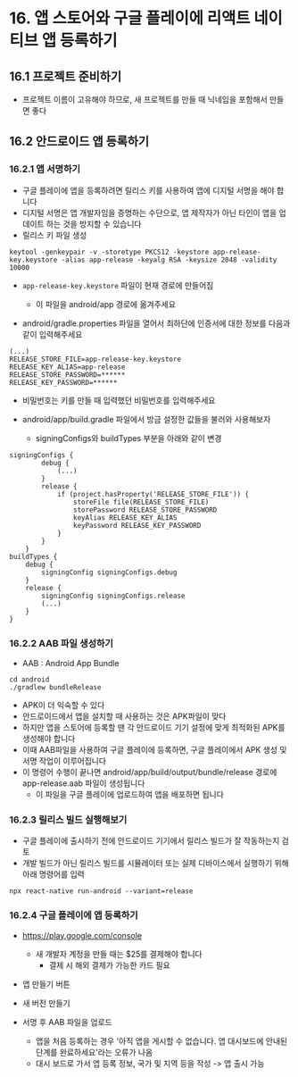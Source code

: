 # 16. 앱 스토어와 구글 플레이에 리액트 네이티브 앱 등록하기

## 16.1 프로젝트 준비하기

- 프로젝트 이름이 고유해야 하므로, 새 프로젝트를 만들 때 닉네임을 포함해서 만들면 좋다

## 16.2 안드로이드 앱 등록하기

### 16.2.1 앱 서명하기

- 구글 플레이에 앱을 등록하려면 릴리스 키를 사용하여 앱에 디지털 서명을 해야 합니다
- 디지털 서명은 앱 개발자임을 증명하는 수단으로, 앱 제작자가 아닌 타인이 앱을 업데이트 하는 것을 방지할 수 있습니다
- 릴리스 키 파일 생성

```
keytool -genkeypair -v -storetype PKCS12 -keystore app-release-key.keystore -alias app-release -keyalg RSA -keysize 2048 -validity 10000
```

- `app-release-key.keystore` 파일이 현재 경로에 만들어짐

  - 이 파일을 android/app 경로에 옮겨주세요

- android/gradle.properties 파일을 열어서 최하단에 인증서에 대한 정보를 다음과 같이 입력해주세요

```
(...)
RELEASE_STORE_FILE=app-release-key.keystore
RELEASE_KEY_ALIAS=app-release
RELEASE_STORE_PASSWORD=******
RELEASE_KEY_PASSWORD=******
```

- 비밀번호는 키를 만들 때 입력했던 비밀번호를 입력해주세요

- android/app/build.gradle 파일에서 방금 설정한 값들을 불러와 사용해보자
  - signingConfigs와 buildTypes 부분을 아래와 같이 변경

```
signingConfigs {
        debug {
            (...)
        }
        release {
            if (project.hasProperty('RELEASE_STORE_FILE')) {
                storeFile file(RELEASE_STORE_FILE)
                storePassword RELEASE_STORE_PASSWORD
                keyAlias RELEASE_KEY_ALIAS
                keyPassword RELEASE_KEY_PASSWORD
            }
        }
    }
buildTypes {
    debug {
        signingConfig signingConfigs.debug
    }
    release {
        signingConfig signingConfigs.release
        (...)
    }
}
```

### 16.2.2 AAB 파일 생성하기

- AAB : Android App Bundle

```
cd android
./gradlew bundleRelease
```

- APK이 더 익숙할 수 있다
- 안드로이드에서 앱을 설치할 때 사용하는 것은 APK파일이 맞다
- 하지만 앱을 스토어에 등록할 땐 각 안드로이드 기기 설정에 맞게 최적화된 APK를 생성해야 합니다
- 이때 AAB파일을 사용하여 구글 플레이에 등록하면, 구글 플레이에서 APK 생성 및 서명 작업이 이루어집니다
- 이 명령어 수행이 끝나면 android/app/build/output/bundle/release 경로에 app-release.aab 파일이 생성됩니다
  - 이 파일을 구글 플레이에 업로드하여 앱을 배포하면 됩니다

### 16.2.3 릴리스 빌드 실행해보기

- 구글 플레이에 출시하기 전에 안드로이드 기기에서 릴리스 빌드가 잘 작동하는지 검토
- 개발 빌드가 아닌 릴리스 빌드를 시뮬레이터 또는 실제 디바이스에서 실행하기 위해 아래 명령어를 입력

```
npx react-native run-android --variant=release
```

### 16.2.4 구글 플레이에 앱 등록하기

- https://play.google.com/console

  - 새 개발자 계정을 만들 때는 $25를 결제해야 합니다
    - 결제 시 해외 결제가 가능한 카드 필요

- 앱 만들기 버튼
- 새 버전 만들기
- 서명 후 AAB 파일을 업로드
  - 앱을 처음 등록하는 경우 '아직 앱을 게시할 수 없습니다. 앱 대시보드에 안내된 단계를 완료하세요'라는 오류가 나옴
  - 대시 보드로 가서 앱 등록 정보, 국가 및 지역 등을 작성 -> 앱 출시 가능
